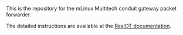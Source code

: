 This is the repository for the mLinux Multitech conduit gateway packet forwarder.

The detailed instructions are available at the [ResIOT documentation](http://docs.resiot.io/RaspberryGatewayGuide/).